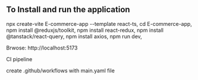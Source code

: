 
## To Install and run the application
npx create-vite E-commerce-app --template react-ts,
cd E-commerce-app,
npm install @reduxjs/toolkit,
npm install react-redux,
npm install @tanstack/react-query,
npm install axios,
npm run dev,

Brwose: http://localhost:5173

CI pipeline

create .github/workflows with main.yaml file

